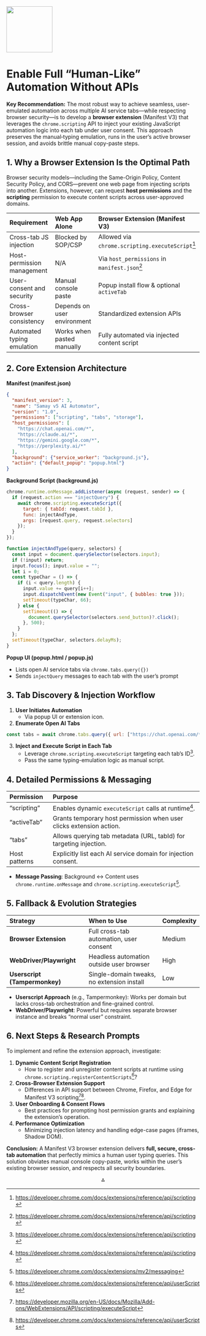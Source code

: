 <img src="https://r2cdn.perplexity.ai/pplx-full-logo-primary-dark%402x.png" class="logo" width="120"/>

# Enable Full “Human-Like” Automation Without APIs

**Key Recommendation:** The most robust way to achieve seamless, user-emulated automation across multiple AI service tabs—while respecting browser security—is to develop a **browser extension** (Manifest V3) that leverages the `chrome.scripting` API to inject your existing JavaScript automation logic into each tab under user consent. This approach preserves the manual‐typing emulation, runs in the user’s active browser session, and avoids brittle manual copy-paste steps.

## 1. Why a Browser Extension Is the Optimal Path

Browser security models—including the Same-Origin Policy, Content Security Policy, and CORS—prevent one web page from injecting scripts into another. Extensions, however, can request **host permissions** and the **scripting** permission to execute content scripts across user-approved domains.


| Requirement | Web App Alone | Browser Extension (Manifest V3) |
| :-- | :-- | :-- |
| Cross-tab JS injection | Blocked by SOP/CSP | Allowed via `chrome.scripting.executeScript`[^1] |
| Host-permission management | N/A | Via `host_permissions` in `manifest.json`[^1] |
| User-consent and security | Manual console paste | Popup install flow \& optional `activeTab` |
| Cross-browser consistency | Depends on user environment | Standardized extension APIs |
| Automated typing emulation | Works when pasted manually | Fully automated via injected content script |

## 2. Core Extension Architecture

**Manifest (manifest.json)**

```json
{
  "manifest_version": 3,
  "name": "Samay v5 AI Automator",
  "version": "1.0",
  "permissions": ["scripting", "tabs", "storage"],
  "host_permissions": [
    "https://chat.openai.com/*",
    "https://claude.ai/*",
    "https://gemini.google.com/*",
    "https://perplexity.ai/*"
  ],
  "background": {"service_worker": "background.js"},
  "action": {"default_popup": "popup.html"}
}
```

**Background Script (background.js)**

```javascript
chrome.runtime.onMessage.addListener(async (request, sender) => {
  if (request.action === "injectQuery") {
    await chrome.scripting.executeScript({
      target: { tabId: request.tabId },
      func: injectAndType,
      args: [request.query, request.selectors]
    });
  }
});

function injectAndType(query, selectors) {
  const input = document.querySelector(selectors.input);
  if (!input) return;
  input.focus(); input.value = "";
  let i = 0;
  const typeChar = () => {
    if (i < query.length) {
      input.value += query[i++];
      input.dispatchEvent(new Event("input", { bubbles: true }));
      setTimeout(typeChar, 66);
    } else {
      setTimeout(() => {
        document.querySelector(selectors.send_button)?.click();
      }, 500);
    }
  };
  setTimeout(typeChar, selectors.delayMs);
}
```

**Popup UI (popup.html / popup.js)**

- Lists open AI service tabs via `chrome.tabs.query({})`
- Sends `injectQuery` messages to each tab with the user’s prompt


## 3. Tab Discovery \& Injection Workflow

1. **User Initiates Automation**
    - Via popup UI or extension icon.
2. **Enumerate Open AI Tabs**

```javascript
const tabs = await chrome.tabs.query({ url: ["https://chat.openai.com/*", ...] });
```

3. **Inject and Execute Script in Each Tab**
    - Leverage `chrome.scripting.executeScript` targeting each tab’s ID[^1].
    - Pass the same typing-emulation logic as manual script.

## 4. Detailed Permissions \& Messaging

| Permission | Purpose |
| :-- | :-- |
| “scripting” | Enables dynamic `executeScript` calls at runtime[^1]. |
| “activeTab” | Grants temporary host permission when user clicks extension action. |
| “tabs” | Allows querying tab metadata (URL, tabId) for targeting injection. |
| Host patterns | Explicitly list each AI service domain for injection consent. |

- **Message Passing**: Background ↔ Content uses `chrome.runtime.onMessage` and `chrome.scripting.executeScript`[^2].


## 5. Fallback \& Evolution Strategies

| Strategy | When to Use | Complexity |
| :-- | :-- | :-- |
| **Browser Extension** | Full cross-tab automation, user consent | Medium |
| **WebDriver/Playwright** | Headless automation outside user browser | High |
| **Userscript (Tampermonkey)** | Single-domain tweaks, no extension install | Low |

- **Userscript Approach** (e.g., Tampermonkey): Works per domain but lacks cross-tab orchestration and fine-grained control.
- **WebDriver/Playwright**: Powerful but requires separate browser instance and breaks “normal user” constraint.


## 6. Next Steps \& Research Prompts

To implement and refine the extension approach, investigate:

1. **Dynamic Content Script Registration**
    - How to register and unregister content scripts at runtime using `chrome.scripting.registerContentScripts`[^3]?
2. **Cross-Browser Extension Support**
    - Differences in API support between Chrome, Firefox, and Edge for Manifest V3 scripting[^4][^3].
3. **User Onboarding \& Consent Flows**
    - Best practices for prompting host permission grants and explaining the extension’s operation.
4. **Performance Optimization**
    - Minimizing injection latency and handling edge-case pages (iframes, Shadow DOM).

**Conclusion:** A Manifest V3 browser extension delivers **full, secure, cross-tab automation** that perfectly mimics a human user typing queries. This solution obviates manual console copy-paste, works within the user’s existing browser session, and respects all security boundaries.

<div style="text-align: center">⁂</div>

[^1]: https://developer.chrome.com/docs/extensions/reference/api/scripting

[^2]: https://developer.chrome.com/docs/extensions/mv2/messaging

[^3]: https://developer.chrome.com/docs/extensions/reference/api/userScripts

[^4]: https://developer.mozilla.org/en-US/docs/Mozilla/Add-ons/WebExtensions/API/scripting/executeScript

[^5]: SAMAY_V5_TECHNICAL_ANALYSIS_REPORT_02082025.md

[^6]: https://stackoverflow.com/questions/16451920/injecting-content-scripts-and-requesting-cross-origin-permissions

[^7]: https://github.com/hacess/chrome-extension-manifest-v3-executeScript

[^8]: https://groups.google.com/a/chromium.org/g/chromium-extensions/c/bdSVIthv5-Q

[^9]: https://www.codedbrainy.com/chrome-extension-manifest-v3-executescript/

[^10]: https://developer.mozilla.org/en-US/docs/Mozilla/Add-ons/WebExtensions/API/tabs/sendMessage

[^11]: https://dev.to/awalakaushik/execute-a-function-with-arguments-using-chrome-extension-scripting-api-2b7m

[^12]: http://www.dre.vanderbilt.edu/~schmidt/android/android-4.0/external/chromium/chrome/common/extensions/docs/messaging.html

[^13]: https://github.com/crxjs/chrome-extension-tools/discussions/643

[^14]: https://chromium.googlesource.com/chromium/src/+/6d36f8ad4a7af6287ecc6e110c2b95f77c9c40e8/chrome/common/extensions/docs/templates/articles/messaging.html

[^15]: https://developer.chrome.com/docs/extensions/develop/concepts/network-requests

[^16]: https://developer.chrome.com/docs/extensions/develop/migrate/api-calls

[^17]: https://developer.chrome.com/docs/extensions/develop/concepts/messaging

[^18]: https://chromewebstore.google.com/detail/custom-javascript-for-web/ddbjnfjiigjmcpcpkmhogomapikjbjdk?hl=en

[^19]: https://stackoverflow.com/questions/66772626/chrome-scripting-executescript-not-working-in-my-manifest-v3-chrome-extension

[^20]: https://stackoverflow.com/questions/24582573/implement-cross-extension-message-passing-in-chrome-extension-and-app

[^21]: https://chromewebstore.google.com/detail/cross-domain-cors/mjhpgnbimicffchbodmgfnemoghjakai

[^22]: https://www.coditude.com/insights/chrome-extension-manifest-v3-a-migration-guide/

[^23]: https://stackoverflow.com/questions/40623095/possible-to-have-multiple-content-scripts-for-different-functions

[^24]: https://stackoverflow.com/questions/21917168/chrome-extension-find-all-open-tabs-and-execute-script-on-all

[^25]: https://stackoverflow.com/questions/5409242/chrome-extension-iterate-through-all-tabs

[^26]: https://www.youtube.com/watch?v=29dmxQ9QQ4o

[^27]: https://gist.github.com/danharper/8364399?permalink_comment_id=3344531

[^28]: https://developer.mozilla.org/en-US/docs/Mozilla/Add-ons/WebExtensions/API/tabs/query

[^29]: https://developer.mozilla.org/en-US/docs/Mozilla/Add-ons/WebExtensions/API/tabs/executeScript

[^30]: https://developer.chrome.com/docs/extensions/get-started/tutorial/popup-tabs-manager

[^31]: https://groups.google.com/a/chromium.org/g/chromium-extensions/c/l6hwu8YSR0w

[^32]: https://www.youtube.com/watch?v=a40V8q8bqDc

[^33]: https://sunnyzhou-1024.github.io/chrome-extension-docs/extensions/tabs.html

[^34]: https://chromewebstore.google.com/detail/injectcode/flhghpihapijancfhnicbnjifdodohpi?hl=en

[^35]: https://stackoverflow.com/questions/13166293/about-chrome-tabs-executescript-id-details-callback/13173302

[^36]: https://www.youtube.com/watch?v=olLXAFJiL6Q

[^37]: https://developer.chrome.com/docs/extensions/get-started/tutorial/scripts-activetab

[^38]: https://developer.chrome.com/docs/extensions/reference/api/tabs

[^39]: https://dev.to/andyhaskell/build-your-first-chrome-extension-with-chrome-tabs-3625

[^40]: https://groups.google.com/a/chromium.org/g/chromium-extensions/c/XdimoG8dq2g

[^41]: https://groups.google.com/a/chromium.org/g/chromium-extensions/c/Nco_o24bZ9A

[^42]: https://stackoverflow.com/questions/38548813/how-to-send-data-across-domain-using-javascript-and-tampermonkey

[^43]: https://stackoverflow.com/questions/77578840/how-to-apply-dynamic-user-scripts-to-a-particular-tab-in-chrome-mv3-extension-u

[^44]: https://github.com/Tampermonkey/tampermonkey/issues/1572

[^45]: https://stackoverflow.com/questions/13485020/google-chrome-same-origin-policy-killing-tampermonkey-script/13845315

[^46]: https://www.reddit.com/r/learnjavascript/comments/hezb15/how_to_run_multiple_scripts_on_the_same_page/

[^47]: https://www.freecodecamp.org/news/customize-website-experience-with-tampermonkey/

[^48]: https://github.com/quoid/userscripts/issues/184

[^49]: https://www.tampermonkey.net/faq.php?locale=en

[^50]: https://www.reddit.com/r/GreaseMonkey/comments/sphrf5/tampermonkey_script_does_not_run/

[^51]: https://github.com/w3c/webextensions/issues/477

[^52]: https://github.com/Tampermonkey/tampermonkey/issues/881

[^53]: https://addons.mozilla.org/en-US/firefox/addon/gather-from-tabs/

[^54]: https://www.tampermonkey.net/documentation.php?locale=en

[^55]: https://violentmonkey.github.io/api/metadata-block/

[^56]: https://groups.google.com/a/chromium.org/g/chromium-extensions/c/hQeJzPbG-js/m/U8DSIl6IDAAJ¨

[^57]: https://www.youtube.com/watch?v=f03HZgCTOfU


